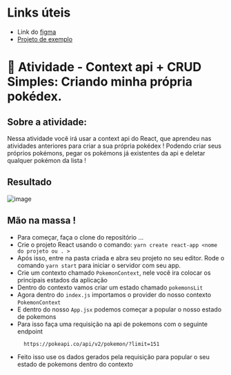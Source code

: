 # Links úteis
  - Link do [figma](https://www.figma.com/file/h2VIN7X7U5mwAklA3lhOrZ/atividade-cruid-context-api-atividade)
  - [Projeto de exemplo](https://kenzie-cruid-context-api.vercel.app/)

# 💪 Atividade - Context api + CRUD Simples: Criando minha própria pokédex.

## Sobre a atividade: 

Nessa atividade você irá usar a context api do React, que aprendeu nas atividades anteriores para criar a sua própria pokédex ! 
Podendo criar seus próprios pokémons, pegar os pokémons já existentes da api e deletar qualquer pokémon da lista !

## Resultado 

![image](https://user-images.githubusercontent.com/26152669/182768306-7bb32ee7-228f-412f-bd11-10794292a56b.png)

## Mão na massa !

  - Para começar, faça o clone do repositório …
  - Crie o projeto React usando o comando: `yarn create react-app <nome do projeto ou . >`
  - Após isso, entre na pasta criada e abra seu projeto no seu editor. Rode o comando `yarn start` para iniciar o servidor com seu app.
  - Crie um contexto chamado `PokemonContext`, nele você ira colocar os principais estados da aplicação
  - Dentro do contexto vamos criar um estado chamado `pokemonsLit`
  - Agora dentro do `index.js` importamos o provider do nosso contexto `PokemonContext`
  - E dentro do nosso `App.jsx` podemos começar a popular o nosso estado de pokemons 
  - Para isso faça uma requisição na api de pokemons com o seguinte endpoint
    ```
      https://pokeapi.co/api/v2/pokemon/?limit=151
    ```
  - Feito isso use os dados gerados pela requisição para popular o seu estado de pokemons dentro do contexto
